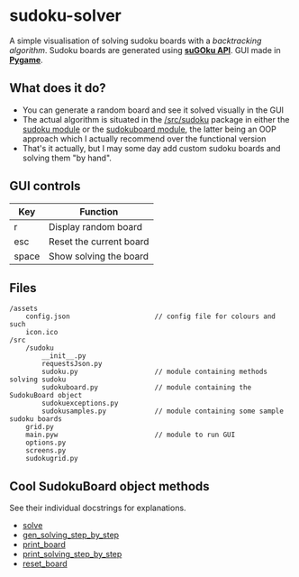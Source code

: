 # sudoku-solver
A simple visualisation of solving sudoku boards with a *backtracking algorithm*.
Sudoku boards are generated using [**suGOku API**](https://github.com/berto/sugoku).
GUI made in [**Pygame**](https://github.com/pygame/pygame).

## What does it do?

 - You can generate a random board and see it solved visually in the GUI
 - The actual algorithm is situated in the [/src/sudoku](https://github.com/k-xlsx/sudoku-solver/tree/master/src/sudoku) package in either the [sudoku module](https://github.com/k-xlsx/sudoku-solver/blob/master/src/sudoku/sudoku.py) or the [sudokuboard module](https://github.com/k-xlsx/sudoku-solver/blob/master/src/sudoku/sudokuboard.py), the latter being an OOP approach which I actually recommend over the functional version 
 - That's it actually, but I may some day add custom sudoku boards and solving them "by hand".
## GUI controls
|Key| Function |
|--|--|
| r | Display random board |
| esc | Reset the current board |
| space | Show solving the board |

## Files

	/assets
		config.json						// config file for colours and such
		icon.ico
	/src
		/sudoku
			__init__.py
			requestsJson.py
			sudoku.py					// module containing methods solving sudoku
			sudokuboard.py				// module containing the SudokuBoard object
			sudokuexceptions.py
			sudokusamples.py			// module containing some sample sudoku boards
		grid.py
		main.pyw						// module to run GUI
		options.py
		screens.py
		sudokugrid.py
## Cool SudokuBoard object methods
See their individual docstrings for explanations.
 - [solve](https://github.com/k-xlsx/sudoku-solver/blob/master/src/sudoku/sudokuboard.py#L150)
 - [gen_solving_step_by_step](https://github.com/k-xlsx/sudoku-solver/blob/master/src/sudoku/sudokuboard.py#L262) 
 - [print_board](https://github.com/k-xlsx/sudoku-solver/blob/master/src/sudoku/sudokuboard.py#L383)
 - [print_solving_step_by_step](https://github.com/k-xlsx/sudoku-solver/blob/master/src/sudoku/sudokuboard.py#L390)
 - [reset_board](https://github.com/k-xlsx/sudoku-solver/blob/master/src/sudoku/sudokuboard.py#L426)
